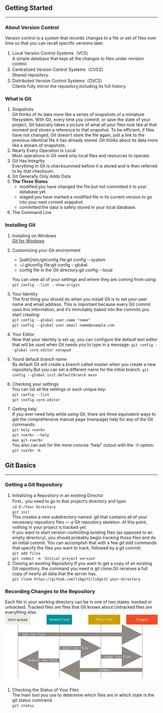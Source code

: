 ## Getting Started
_________
### About Version Control
Version control is a system that records changes to a file or set of files over time so that you can recall specific versions later.
1. Local Version Control Systems（VCS）  
A simple database that kept all the changes to files under revision control.
2. Centralized Version Control Systems（CVCS）  
Shared repository.
3. Distributed Version Control Systems（DVCS）  
Clients fully mirror the repository,including its full history.

### What is Git
1. Snapshots   
Git thinks of its data more like a series of snapshots of a miniature filesystem. With Git, every time you commit, or save the state of your project, Git basically takes a picture of what all your files look like at that moment and stores a reference to that snapshot. To be efficient, if files have not changed, Git doesn’t store the file again, just a link to the previous identical file it has already stored. Git thinks about its data more like a stream of snapshots.   
2. Nearly Every Operation Is Local  
Most operations in Git need only local files and resources to operate.
3. Git Has Integrity  
Everything in Git is checksummed before it is stored and is then referred to by that checksum.
4. Git Generally Only Adds Data  
5. **The Three States**
   - modified:you have changed the file but not committed it to your database yet.
   - staged:you have marked a modified file in its current version to go into your next commit snapshot.
   - committed:the data is safely stored in your local database.
6. The Command Line  

### Installing Git
1. Installing on Windows  
[Git for Windows](https://git-scm.com/download/win)
2. Customizing your Git environment
   - [path]/etc/gitconfig file:git config --system
   - ~/.gitconfig file:git config --global
   - config file in the Git directory:git config --local   
  
    You can view all of your settings and where they are coming from using:  
    `git config --list --show-origin`  
3. Your Identity  
The first thing you should do when you install Git is to set your user name and email address. This is important because every Git commit uses this information, and it’s immutably baked into the commits you start creating:  
`git config --global user.name "name"`  
`git config --global user.email name@example.com`  
4. Your Editor  
Now that your identity is set up, you can configure the default text editor that will be used when Git needs you to type in a message.
`git config --global core.editor notepad`
5. Yourd default branch name  
By default Git will create a branch called master when you create a new repository.But you can set a different name for the initial branch.
`git config --global init.defaultBranch main`
6. Checking your settings  
You can list all the settings or each unique key:  
`git config --list`  
`git config core.editor`
7. Getting help  
If you ever need help while using Git, there are three equivalent ways to get the comprehensive manual page (manpage) help for any of the Git commands:  
`git help <verb>`  
`git <verb> --help`  
`man git-<verb>`  
You also can ask for the more concise “help” output with the -h option:  
`git <verb> -h`

## Git Basics
_____________
### Getting a Git Repository
1. Initializing a Repository in an existing Director  
First，you need to go to that project’s directory and type:  
`cd D:/Your Directory`  
`git init`  
This creates a new subdirectory named .git that contains all of your necessary repository files — a Git repository skeleton. At this point, nothing in your project is tracked yet.  
If you want to start version-controlling existing files (as opposed to an empty directory), you should probably begin tracking those files and do an initial commit. You can accomplish that with a few *git add* commands that specify the files you want to track, followed by a git commit:  
`git add files`  
`git commit -m 'Initial project version'`
2. Cloning an existing Repository
If you want to get a copy of an existing Git repository, the command you need is git clone.Git receives a full copy of nearly all data that the server has.  
`git clone https://github.com/libgit2/libgit2 your-directory`  

### Recording Changes to the Repository
Each file in your working directory can be in one of two states: tracked or untracked. Tracked files are files that Git knows about.Untracked files are everything else.  
![The lifecycle of the status of your files](image\Git-figure1.png)

1. Checking the Status of Your Files  
The main tool you use to determine which files are in which state is the git status command.  
`git status`